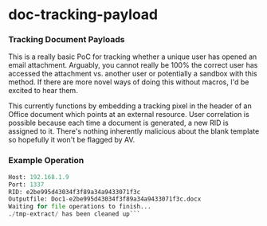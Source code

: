 # doc-tracking-payload

### Tracking Document Payloads
This is a really basic PoC for tracking whether a unique user has opened an email attachment. Arguably, you cannot really be 100% the correct user has accessed the attachment vs. another user or potentially a sandbox with this method. If there are more novel ways of doing this without macros, I'd be excited to hear them.

This currently functions by embedding a tracking pixel in the header of an Office document which points at an external resource. User correlation is possible because each time a document is generated, a new RID is assigned to it. There's nothing inherently malicious about the blank template so hopefully it won't be flagged by AV.

### Example Operation
```./doc-tracking.py --lhost 192.168.1.9 --lport 1337 --cleanup
Host: 192.168.1.9
Port: 1337
RID: e2be995d43034f3f89a34a9433071f3c
Outputfile: Doc1-e2be995d43034f3f89a34a9433071f3c.docx
Waiting for file operations to finish...
./tmp-extract/ has been cleaned up```

